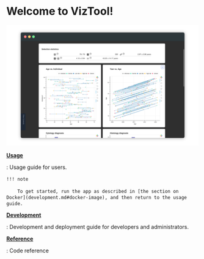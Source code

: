 # Welcome to VizTool!

![](assets/pilot_screenshot_short.png)

[**Usage**](usage.md)

:   Usage guide for users.

    !!! note

        To get started, run the app as described in [the section on Docker](development.md#docker-image), and then return to the usage guide.


[**Development**](development.md)

:   Development and deployment guide for developers and administrators.


[**Reference**](reference.md)

:   Code reference
